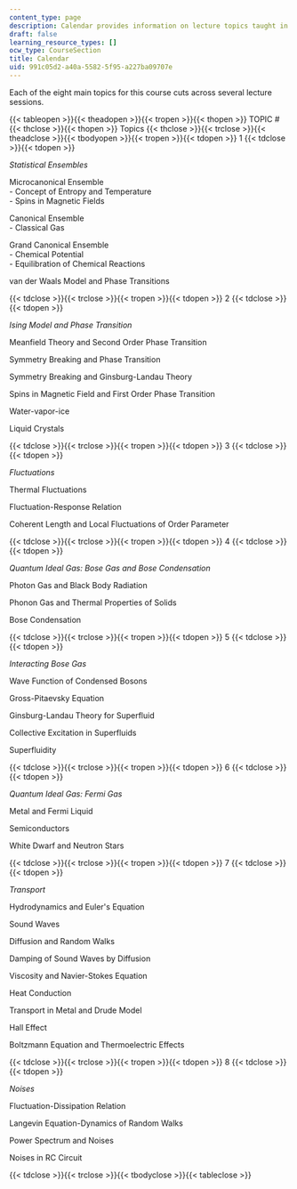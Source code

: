 ```yaml
---
content_type: page
description: Calendar provides information on lecture topics taught in the class.
draft: false
learning_resource_types: []
ocw_type: CourseSection
title: Calendar
uid: 991c05d2-a40a-5582-5f95-a227ba09707e
---
```

Each of the eight main topics for this course cuts across several lecture sessions.

{{< tableopen >}}{{< theadopen >}}{{< tropen >}}{{< thopen >}}
TOPIC #
{{< thclose >}}{{< thopen >}}
Topics
{{< thclose >}}{{< trclose >}}{{< theadclose >}}{{< tbodyopen >}}{{< tropen >}}{{< tdopen >}}
1
{{< tdclose >}}{{< tdopen >}}

_Statistical Ensembles_

Microcanonical Ensemble   
\- Concept of Entropy and Temperature   
\- Spins in Magnetic Fields

Canonical Ensemble   
\- Classical Gas

Grand Canonical Ensemble   
\- Chemical Potential   
\- Equilibration of Chemical Reactions

van der Waals Model and Phase Transitions

{{< tdclose >}}{{< trclose >}}{{< tropen >}}{{< tdopen >}}
2
{{< tdclose >}}{{< tdopen >}}

_Ising Model and Phase Transition_

Meanfield Theory and Second Order Phase Transition

Symmetry Breaking and Phase Transition

Symmetry Breaking and Ginsburg-Landau Theory

Spins in Magnetic Field and First Order Phase Transition

Water-vapor-ice

Liquid Crystals

{{< tdclose >}}{{< trclose >}}{{< tropen >}}{{< tdopen >}}
3
{{< tdclose >}}{{< tdopen >}}

_Fluctuations_

Thermal Fluctuations

Fluctuation-Response Relation

Coherent Length and Local Fluctuations of Order Parameter

{{< tdclose >}}{{< trclose >}}{{< tropen >}}{{< tdopen >}}
4
{{< tdclose >}}{{< tdopen >}}

_Quantum Ideal Gas: Bose Gas and Bose Condensation_

Photon Gas and Black Body Radiation

Phonon Gas and Thermal Properties of Solids

Bose Condensation

{{< tdclose >}}{{< trclose >}}{{< tropen >}}{{< tdopen >}}
5
{{< tdclose >}}{{< tdopen >}}

_Interacting Bose Gas_

Wave Function of Condensed Bosons

Gross-Pitaevsky Equation

Ginsburg-Landau Theory for Superfluid

Collective Excitation in Superfluids

Superfluidity

{{< tdclose >}}{{< trclose >}}{{< tropen >}}{{< tdopen >}}
6
{{< tdclose >}}{{< tdopen >}}

_Quantum Ideal Gas: Fermi Gas_

Metal and Fermi Liquid

Semiconductors

White Dwarf and Neutron Stars

{{< tdclose >}}{{< trclose >}}{{< tropen >}}{{< tdopen >}}
7
{{< tdclose >}}{{< tdopen >}}

_Transport_

Hydrodynamics and Euler's Equation

Sound Waves

Diffusion and Random Walks

Damping of Sound Waves by Diffusion

Viscosity and Navier-Stokes Equation

Heat Conduction

Transport in Metal and Drude Model

Hall Effect

Boltzmann Equation and Thermoelectric Effects

{{< tdclose >}}{{< trclose >}}{{< tropen >}}{{< tdopen >}}
8
{{< tdclose >}}{{< tdopen >}}

_Noises_

Fluctuation-Dissipation Relation

Langevin Equation-Dynamics of Random Walks

Power Spectrum and Noises

Noises in RC Circuit

{{< tdclose >}}{{< trclose >}}{{< tbodyclose >}}{{< tableclose >}}